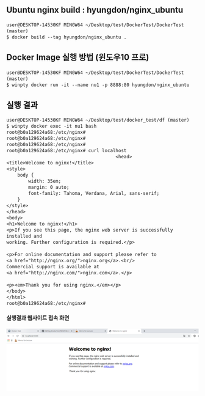 ## Ubuntu nginx build : hyungdon/nginx_ubuntu
```
user@DESKTOP-14530KF MINGW64 ~/Desktop/test/DockerTest/DockerTest (master)
$ docker build --tag hyungdon/nginx_ubuntu .
```
## Docker Image 실행 방법 (윈도우10 프로)
```
user@DESKTOP-14530KF MINGW64 ~/Desktop/test/DockerTest/DockerTest (master)
$ winpty docker run -it --name nu1 -p 8888:80 hyungdon/nginx_ubuntu
```
## 실행 결과
```
user@DESKTOP-14530KF MINGW64 ~/Desktop/test/docker_test/df (master)
$ winpty docker exec -it nu1 bash
root@b0a129624a68:/etc/nginx#
root@b0a129624a68:/etc/nginx#
root@b0a129624a68:/etc/nginx#
root@b0a129624a68:/etc/nginx# curl localhost
                                        <head>
<title>Welcome to nginx!</title>
<style>
    body {
        width: 35em;
        margin: 0 auto;
        font-family: Tahoma, Verdana, Arial, sans-serif;
    }
</style>
</head>
<body>
<h1>Welcome to nginx!</h1>
<p>If you see this page, the nginx web server is successfully installed and
working. Further configuration is required.</p>

<p>For online documentation and support please refer to
<a href="http://nginx.org/">nginx.org</a>.<br/>
Commercial support is available at
<a href="http://nginx.com/">nginx.com</a>.</p>

<p><em>Thank you for using nginx.</em></p>
</body>
</html>
root@b0a129624a68:/etc/nginx#
```
#### 실행결과 웹사이트 접속 화면
![image](https://raw.githubusercontent.com/hyungdon-j/DockerTest/master/nginx_run.png)

